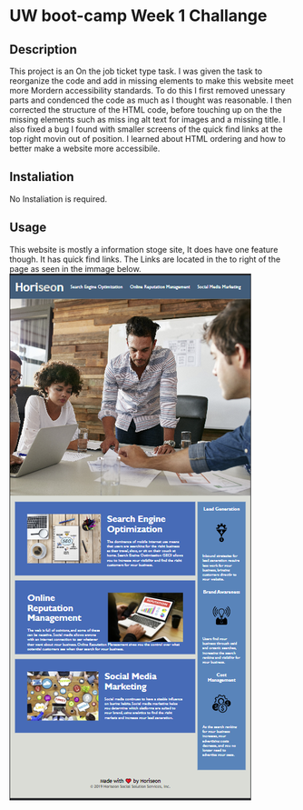 # UW boot-camp Week 1 Challange

## Description
This project is an On the job ticket type task. I was given the task to reorganize the code and add in missing elements to make this website meet more Mordern accessibility standards. To do this I first removed unessary parts and condenced the code as much as I thought was reasonable. I then corrected the structure of the HTML code, before touching up on the the missing elements such as miss ing alt text for images and a missing title. I also fixed a bug I found with smaller screens of the quick find links at the top right movin out of position. I learned about HTML ordering and how to better make a website more accessibile.

## Instaliation
No Instaliation is required. 

## Usage
This website is mostly a information stoge site, It does have one feature though. It has quick find links. The Links are located in the to right of the page as seen in the immage below.
![Image of website home page as refrance.](./Assets/images/week!%20final%20product%20immage%2001.PNG)
